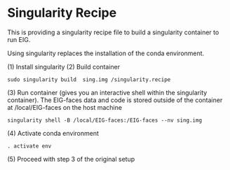# Singularity Recipe

This is providing a singularity recipe file to build a singularity container to run EIG.

Using singularity replaces the installation of the conda environment.

(1) Install singularity
(2) Build container
```
sudo singularity build  sing.img /singularity.recipe
```
(3) Run container (gives you an interactive shell within the singularity container). The EIG-faces data and code is stored outside of the container at /local/EIG-faces on the host machine
```
singularity shell -B /local/EIG-faces:/EIG-faces --nv sing.img
```
(4) Activate conda environment
```
. activate env  
```
(5) Proceed with step 3 of the original setup
